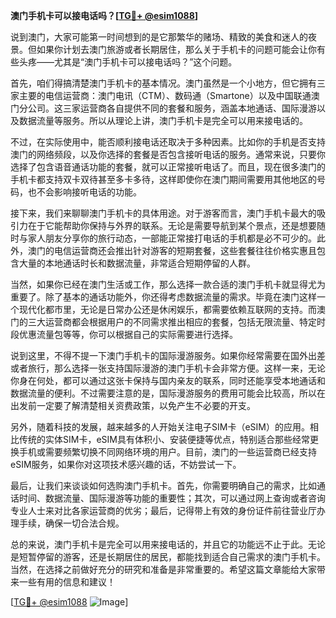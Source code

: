 **澳门手机卡可以接电话吗？[[TG💪+ @esim1088](https://t.me/s/esim1088)]**

说到澳门，大家可能第一时间想到的是它那繁华的赌场、精致的美食和迷人的夜景。但如果你计划去澳门旅游或者长期居住，那么关于手机卡的问题可能会让你有些头疼——尤其是“澳门手机卡可以接电话吗？”这个问题。

首先，咱们得搞清楚澳门手机卡的基本情况。澳门虽然是一个小地方，但它拥有三家主要的电信运营商：澳门电讯（CTM）、数码通（Smartone）以及中国联通澳门分公司。这三家运营商各自提供不同的套餐和服务，涵盖本地通话、国际漫游以及数据流量等服务。所以从理论上讲，澳门手机卡是完全可以用来接电话的。

不过，在实际使用中，能否顺利接电话还取决于多种因素。比如你的手机是否支持澳门的网络频段，以及你选择的套餐是否包含接听电话的服务。通常来说，只要你选择了包含语音通话功能的套餐，就可以正常接听电话了。而且，现在很多澳门的手机卡都支持双卡双待甚至多卡多待，这样即使你在澳门期间需要用其他地区的号码，也不会影响接听电话的功能。

接下来，我们来聊聊澳门手机卡的具体用途。对于游客而言，澳门手机卡最大的吸引力在于它能帮助你保持与外界的联系。无论是需要导航到某个景点，还是想要随时与家人朋友分享你的旅行动态，一部能正常接打电话的手机都是必不可少的。此外，澳门的电信运营商还会推出针对游客的短期套餐，这些套餐往往价格实惠且包含大量的本地通话时长和数据流量，非常适合短期停留的人群。

当然，如果你已经在澳门生活或工作，那么选择一款合适的澳门手机卡就显得尤为重要了。除了基本的通话功能外，你还得考虑数据流量的需求。毕竟在澳门这样一个现代化都市里，无论是日常办公还是休闲娱乐，都需要依赖互联网的支持。而澳门的三大运营商都会根据用户的不同需求推出相应的套餐，包括无限流量、特定时段优惠流量包等等，你可以根据自己的实际需要进行选择。

说到这里，不得不提一下澳门手机卡的国际漫游服务。如果你经常需要在国外出差或者旅行，那么选择一张支持国际漫游的澳门手机卡会非常方便。这样一来，无论你身在何处，都可以通过这张卡保持与国内亲友的联系，同时还能享受本地通话和数据流量的便利。不过需要注意的是，国际漫游服务的费用可能会比较高，所以在出发前一定要了解清楚相关资费政策，以免产生不必要的开支。

另外，随着科技的发展，越来越多的人开始关注电子SIM卡（eSIM）的应用。相比传统的实体SIM卡，eSIM具有体积小、安装便捷等优点，特别适合那些经常更换手机或需要频繁切换不同网络环境的用户。目前，澳门的一些运营商已经支持eSIM服务，如果你对这项技术感兴趣的话，不妨尝试一下。

最后，让我们来谈谈如何选购澳门手机卡。首先，你需要明确自己的需求，比如通话时间、数据流量、国际漫游等功能的重要性；其次，可以通过网上查询或者咨询专业人士来对比各家运营商的优劣；最后，记得带上有效的身份证件前往营业厅办理手续，确保一切合法合规。

总的来说，澳门手机卡是完全可以用来接电话的，并且它的功能远不止于此。无论是短暂停留的游客，还是长期居住的居民，都能找到适合自己需求的澳门手机卡。当然，在选择之前做好充分的研究和准备是非常重要的。希望这篇文章能给大家带来一些有用的信息和建议！

[[TG💪+ @esim1088](https://t.me/s/esim1088) ![Image](https://i.postimg.cc/4NQfJmqS/Snipaste-2025-05-13-00-14-12.png)]